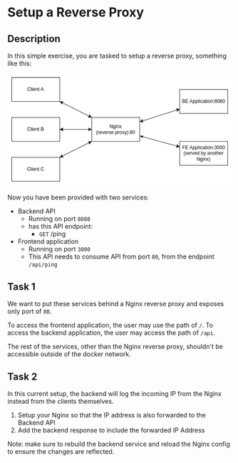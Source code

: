 # Setup a Reverse Proxy

## Description

In this simple exercise, you are tasked to setup a reverse proxy, something like this:

![Image of the Reverse Proxy Setup](./images/reverse-proxy.png)

Now you have been provided with two services:
- Backend API
    - Running on port `8080`
    - has this API endpoint:
        - `GET` /ping
- Frontend application
    - Running on port `3000`
    - This API needs to consume API from port `80`, from the endpoint `/api/ping`

## Task 1

We want to put these services behind a Nginx reverse proxy and exposes only port of `80`.

To access the frontend application, the user may use the path of `/`.
To access the backend application, the user may access the path of `/api`.

The rest of the services, other than the Nginx reverse proxy, shouldn't be accessible outside of the docker network.

## Task 2

In this current setup, the backend will log the incoming IP from the Nginx instead from the clients themselves. 
1. Setup your Nginx so that the IP address is also forwarded to the Backend API
2. Add the backend response to include the forwarded IP Address

Note: make sure to rebuild the backend service and reload the Nginx config to ensure the changes are reflected.